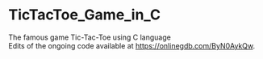# TicTacToe_Game_in_C
The famous game Tic-Tac-Toe using C language<br>
Edits of the ongoing code available at https://onlinegdb.com/ByN0AykQw.

